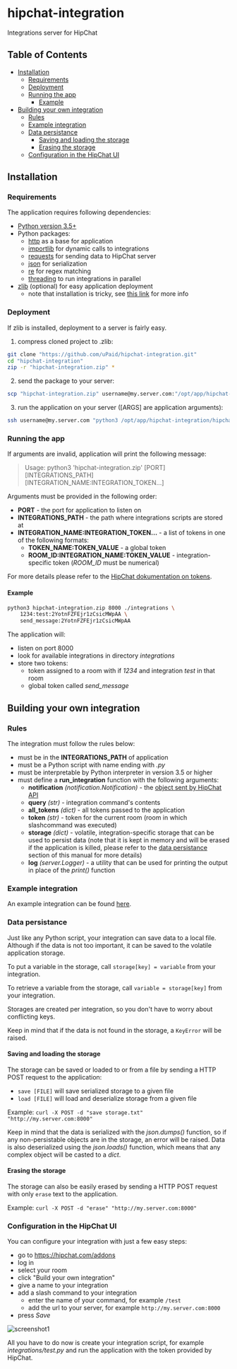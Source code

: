 # hipchat-integration

Integrations server for HipChat

## Table of Contents

* [Installation](#installation)
  * [Requirements](#requirements)
  * [Deployment](#deployment)
  * [Running the app](#running-the-app)
    * [Example](#example)
* [Building your own integration](#building-your-own-integration)
  * [Rules](#rules)
  * [Example integration](#example-integration)
  * [Data persistance](#data-persistance)
    * [Saving and loading the storage](#saving-and-loading-the-storage)
    * [Erasing the storage](#erasing-the-storage)
  * [Configuration in the HipChat UI](#configuration-in-the-hipchat-ui)

## Installation

### Requirements

The application requires following dependencies:

* [Python version 3.5+](https://www.python.org/downloads/)
* Python packages:
  * [http](https://docs.python.org/3/library/http.server.html) as a base for application
  * [importlib](https://docs.python.org/3/library/importlib.html) for dynamic calls to integrations
  * [requests](http://docs.python-requests.org/en/master/) for sending data to HipChat server
  * [json](https://docs.python.org/2/library/json.html) for serialization
  * [re](https://docs.python.org/2/library/re.html) for regex matching
  * [threading](https://docs.python.org/2/library/threading.html) to run integrations in parallel
* [zlib](https://docs.python.org/2/library/zlib.html) (optional) for easy application deployment
  * note that installation is tricky, see [this link](https://stackoverflow.com/a/15013895/5922757) for more info

### Deployment

If zlib is installed, deployment to a server is fairly easy.

1. compress cloned project to .zlib:
```bash
git clone "https://github.com/uPaid/hipchat-integration.git"
cd "hipchat-integration"
zip -r "hipchat-integration.zip" *
```

2. send the package to your server:
```bash
scp "hipchat-integration.zip" username@my.server.com:"/opt/app/hipchat-integration/"
```

3. run the application on your server ([ARGS] are application arguments):
```bash
ssh username@my.server.com "python3 /opt/app/hipchat-integration/hipchat-integration.zip [ARGS]"
```

### Running the app

If arguments are invalid, application will print the following message:

> Usage: python3 'hipchat-integration.zip' [PORT] [INTEGRATIONS_PATH] [INTEGRATION_NAME:INTEGRATION_TOKEN...]

Arguments must be provided in the following order:
* **PORT** - the port for application to listen on
* **INTEGRATIONS_PATH** - the path where integrations scripts are stored at
* **INTEGRATION_NAME:INTEGRATION_TOKEN...** - a list of tokens in one of the following formats:
  * **TOKEN_NAME:TOKEN_VALUE** - a global token
  * **ROOM_ID:INTEGRATION_NAME:TOKEN_VALUE** - integration-specific token (*ROOM_ID* must be numerical)

For more details please refer to the [HipChat dokumentation on tokens](https://developer.atlassian.com/hipchat/guide/hipchat-rest-api/api-access-tokens).

#### Example

```bash
python3 hipchat-integration.zip 8000 ./integrations \
    1234:test:2YotnFZFEjr1zCsicMWpAA \
    send_message:2YotnFZFEjr1zCsicMWpAA
```

The application will:
* listen on port 8000
* look for available integrations in directory *integrations*
* store two tokens:
  * token assigned to a room with if *1234* and integration *test* in that room
  * global token called *send_message*

## Building your own integration

### Rules

The integration must follow the rules below:
* must be in the **INTEGRATIONS_PATH** of application
* must be a Python script with name ending with *.py*
* must be interpretable by Python interpreter in version 3.5 or higher
* must define a **run_integration** function with the following arguments:
  * **notification** *(notification.Notification)* - the [object sent by HipChat API](https://www.hipchat.com/docs/apiv2/webhooks#room_message)
  * **query** *(str)* - integration command's contents
  * **all_tokens** *(dict)* - all tokens passed to the application
  * **token** *(str)* - token for the current room (room in which slashcommand was executed)
  * **storage** *(dict)* - volatile, integration-specific storage that can be used to persist data (note that it is kept in memory and will be erased if the application is killed, please refer to the [data persistance](#data-persistance) section of this manual for more details)
  * **log** *(server.Logger)* - a utility that can be used for printing the output in place of the *print()* function

### Example integration

An example integration can be found [here](https://github.com/uPaid/hipchat-integration/blob/master/example/example.py).

### Data persistance

Just like any Python script, your integration can save data to a local file.
Although if the data is not too important, it can be saved to the volatile application storage.

To put a variable in the storage, call `storage[key] = variable` from your integration.

To retrieve a variable from the storage, call `variable = storage[key]` from your integration.

Storages are created per integration, so you don't have to worry about conflicting keys.

Keep in mind that if the data is not found in the storage, a `KeyError` will be raised.

#### Saving and loading the storage

The storage can be saved or loaded to or from a file by sending a HTTP POST request to the application:
 * `save [FILE]` will save serialized storage to a given file
 * `load [FILE]` will load and deserialize storage from a given file

Example:
`curl -X POST -d "save storage.txt" "http://my.server.com:8000"`

Keep in mind that the data is serialized with the *json.dumps()* function, so if any non-persistable objects are in the storage, an error will be raised. Data is also deserialized using the *json.loads()* function, which means that any complex object will be casted to a *dict*.

#### Erasing the storage

The storage can also be easily erased by sending a HTTP POST request with only `erase` text to the application.

Example:
`curl -X POST -d "erase" "http://my.server.com:8000"`

### Configuration in the HipChat UI

You can configure your integration with just a few easy steps:
* go to https://hipchat.com/addons
* log in
* select your room
* click "Build your own integration"
* give a name to your integration
* add a slash command to your integration
  * enter the name of your command, for example `/test`
  * add the url to your server, for example `http://my.server.com:8000`
* press *Save*

![screenshot1](http://i.imgur.com/gaTWxlG.png)

All you have to do now is create your integration script, for example *integrations/test.py* and run the application with the token provided by HipChat.
